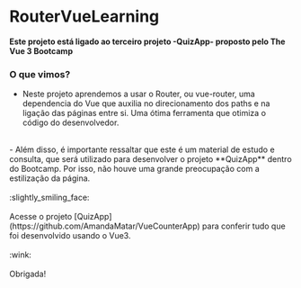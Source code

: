 # RouterVueLearning

**Este projeto está ligado ao terceiro projeto -QuizApp- proposto pelo The Vue 3 Bootcamp**

### O que vimos?

- Neste projeto aprendemos a usar o Router, ou vue-router, uma dependencia do Vue que auxilia no direcionamento dos paths e na ligação das páginas entre si. Uma ótima ferramenta que otimiza o código do desenvolvedor.
<br>
- Além disso, é importante ressaltar que este é um material de estudo e consulta, que será utilizado para desenvolver o projeto **QuizApp** dentro do Bootcamp. Por isso, não houve uma grande preocupação com a estilização da página.
<br>
<br>
:slightly_smiling_face:
<br>
<br>
 Acesse o projeto [QuizApp](https://github.com/AmandaMatar/VueCounterApp) para conferir tudo que foi desenvolvido usando o Vue3.
 <br>
 <br>
 :wink:
 <br>
 <br>
 Obrigada!




